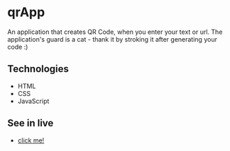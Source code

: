 # qrApp
An application that creates QR Code, when you enter your text or url. The application's guard is a cat - thank it by stroking it after generating your code :)

## Technologies
* HTML
* CSS
* JavaScript

## See in live
* [click me!](https://ewelinazarnowska.github.io/qrApp/)
